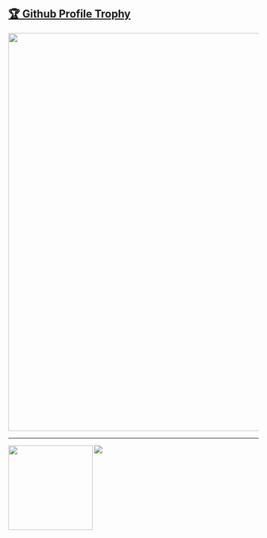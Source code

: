 <a href="https://github.com/ryo-ma/github-profile-trophy"><h2>🏆 Github Profile Trophy</h2></a>
<a href="https://github.com/ryo-ma/github-profile-trophy">
  <img width=800 src="https://github-profile-trophy.vercel.app/?username=VilloDev&column=8&theme=midnight-purple&no-frame=true"/>
</a>


---

<div>
  <img height="170" align="left" src="https://github-readme-stats.vercel.app/api?username=VilloDev&count_private=true&include_all_commits=true" />
  <img src="https://github-readme-stats.vercel.app/api/top-langs/?username=ryo-ma&layout=compact" />
</div>
